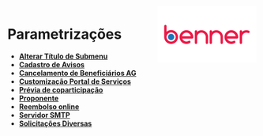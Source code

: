 <img align="right" src="../src/images/benner_rgb.png" />

# Parametrizações

* **[Alterar Título de Submenu](AlterarTituloSubMenu/readme.md)**
* **[Cadastro de Avisos](CadastroAvisos/readme.md)**
* **[Cancelamento de Beneficiários AG](CancelamentoBeneficiariosAG/readme.md)**
* **[Customização Portal de Serviços](CustomizacaoPortalDeServicos/readme.md)**
* **[Prévia de coparticipação](PreviaDeCoparticipacao/readme.md)**
* **[Proponente](Proponente/readme.md)**
* **[Reembolso online](ReembolsoOnline/readme.md)**
* **[Servidor SMTP](Smtp/readme.md)**
* **[Solicitações Diversas](SolicitacoesDiversas/readme.md)**
